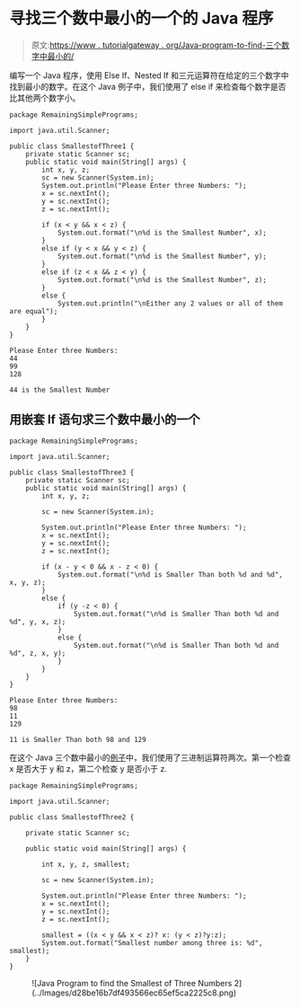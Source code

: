 # 寻找三个数中最小的一个的 Java 程序

> 原文:[https://www . tutorialgateway . org/Java-program-to-find-三个数字中最小的/](https://www.tutorialgateway.org/java-program-to-find-the-smallest-of-three-numbers/)

编写一个 Java 程序，使用 Else If、Nested If 和三元运算符在给定的三个数字中找到最小的数字。在这个 Java 例子中，我们使用了 else if 来检查每个数字是否比其他两个数字小。

```
package RemainingSimplePrograms;

import java.util.Scanner;

public class SmallestofThree1 {
	private static Scanner sc;
	public static void main(String[] args) {
		int x, y, z;
		sc = new Scanner(System.in);		
		System.out.println("Please Enter three Numbers: ");
		x = sc.nextInt();
		y = sc.nextInt();
		z = sc.nextInt();

		if (x < y && x < z) {
			System.out.format("\n%d is the Smallest Number", x);
		}
		else if (y < x && y < z) {
			System.out.format("\n%d is the Smallest Number", y);
		}	
		else if (z < x && z < y) {
			System.out.format("\n%d is the Smallest Number", z);
		}		
		else {
			System.out.println("\nEither any 2 values or all of them are equal");
		}
	}
}
```

```
Please Enter three Numbers: 
44
99
128

44 is the Smallest Number
```

## 用嵌套 If 语句求三个数中最小的一个

```
package RemainingSimplePrograms;

import java.util.Scanner;

public class SmallestofThree3 {
	private static Scanner sc;
	public static void main(String[] args) {
		int x, y, z;

		sc = new Scanner(System.in);	

		System.out.println("Please Enter three Numbers: ");
		x = sc.nextInt();
		y = sc.nextInt();
		z = sc.nextInt();

		if (x - y < 0 && x - z < 0) {
			System.out.format("\n%d is Smaller Than both %d and %d", x, y, z);
		}
		else {
			if (y -z < 0) {
				System.out.format("\n%d is Smaller Than both %d and %d", y, x, z);
			}
			else {
				System.out.format("\n%d is Smaller Than both %d and %d", z, x, y);
			}
		}
	}
}
```

```
Please Enter three Numbers: 
98
11
129

11 is Smaller Than both 98 and 129
```

在这个 Java 三个数中最小的[例子](https://www.tutorialgateway.org/learn-java-programs/)中，我们使用了三进制运算符两次。第一个检查 x 是否大于 y 和 z，第二个检查 y 是否小于 z.

```
package RemainingSimplePrograms;

import java.util.Scanner;

public class SmallestofThree2 {

	private static Scanner sc;

	public static void main(String[] args) {

		int x, y, z, smallest;

		sc = new Scanner(System.in);	

		System.out.println("Please Enter three Numbers: ");
		x = sc.nextInt();
		y = sc.nextInt();
		z = sc.nextInt();

		smallest = ((x < y && x < z)? x: (y < z)?y:z);
		System.out.format("Smallest number among three is: %d", smallest);
	}
}
```

<figure class="wp-block-image size-large">![Java Program to find the Smallest of Three Numbers 2](../Images/d28be16b7df493566ec65ef5ca2225c8.png)</figure>
